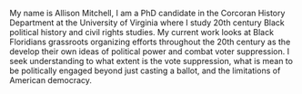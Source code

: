 My name is Allison Mitchell, I am a PhD candidate in the Corcoran History Department at the University of Virginia where I study 20th century Black political history and civil rights studies. My current work looks at Black Floridians grassroots organizing efforts throughout the 20th century as the develop their own ideas of political power and combat voter suppression. I seek understanding to what extent is the vote suppression, what is mean to be politically engaged beyond just casting a ballot, and the limitations of American democracy.  
